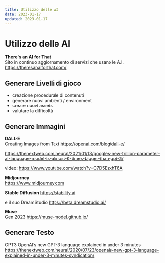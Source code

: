 ```yaml
---
title: Utilizzo delle AI
date: 2023-01-17
updated: 2023-01-17
---
```

# Utilizzo delle AI

**There's an AI for That**  
Sito in continuo aggiornamento di servizi che usano le A.I.
<https://theresanaiforthat.com/>

## Generare Livelli di gioco
- creazione procedurale di contenuti
- generare nuovi ambienti / environment
- creare nuovi assets
- valutare la difficoltà

## Generare Immagini

**DALL·E**  
Creating Images from Text
<https://openai.com/blog/dall-e/>

<https://thenextweb.com/neural/2021/01/13/googles-new-trillion-parameter-ai-language-model-is-almost-6-times-bigger-than-gpt-3/>

video: <https://www.youtube.com/watch?v=C7D5EzkhT6A>

**Midjourney**  
<https://www.midjourney.com>

**Stable Diffusion**
<https://stability.ai>

e il suo DreamStudio
<https://beta.dreamstudio.ai/>

**Muse**  
Gen 2023
<https://muse-model.github.io/>

## Generare Testo
GPT3
OpenAI’s new GPT-3 language explained in under 3 minutes
<https://thenextweb.com/neural/2020/07/23/openais-new-gpt-3-language-explained-in-under-3-minutes-syndication/>